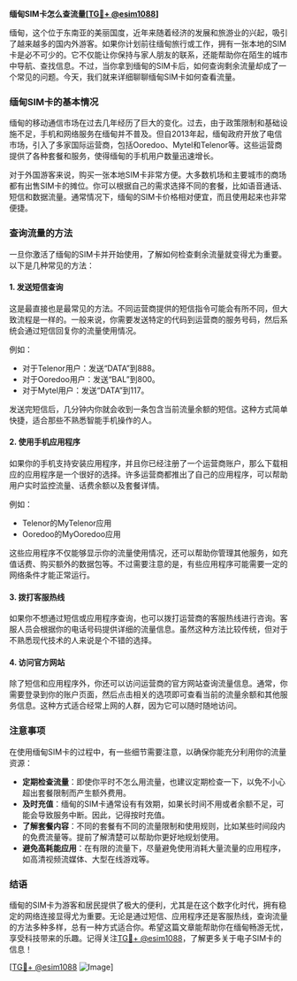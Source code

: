 **缅甸SIM卡怎么查流量[[TG💪+ @esim1088](https://t.me/s/esim1088)]**

缅甸，这个位于东南亚的美丽国度，近年来随着经济的发展和旅游业的兴起，吸引了越来越多的国内外游客。如果你计划前往缅甸旅行或工作，拥有一张本地的SIM卡是必不可少的。它不仅能让你保持与家人朋友的联系，还能帮助你在陌生的城市中导航、查找信息。不过，当你拿到缅甸的SIM卡后，如何查询剩余流量却成了一个常见的问题。今天，我们就来详细聊聊缅甸SIM卡如何查看流量。

### 缅甸SIM卡的基本情况

缅甸的移动通信市场在过去几年经历了巨大的变化。过去，由于政策限制和基础设施不足，手机和网络服务在缅甸并不普及。但自2013年起，缅甸政府开放了电信市场，引入了多家国际运营商，包括Ooredoo、Mytel和Telenor等。这些运营商提供了各种套餐和服务，使得缅甸的手机用户数量迅速增长。

对于外国游客来说，购买一张本地SIM卡非常方便。大多数机场和主要城市的商场都有出售SIM卡的摊位。你可以根据自己的需求选择不同的套餐，比如语音通话、短信和数据流量。通常情况下，缅甸的SIM卡价格相对便宜，而且使用起来也非常便捷。

### 查询流量的方法

一旦你激活了缅甸的SIM卡并开始使用，了解如何检查剩余流量就变得尤为重要。以下是几种常见的方法：

#### 1. 发送短信查询

这是最直接也是最常见的方法。不同运营商提供的短信指令可能会有所不同，但大致流程是一样的。一般来说，你需要发送特定的代码到运营商的服务号码，然后系统会通过短信回复你的流量使用情况。

例如：
- 对于Telenor用户：发送“DATA”到888。
- 对于Ooredoo用户：发送“BAL”到800。
- 对于Mytel用户：发送“DATA”到117。

发送完短信后，几分钟内你就会收到一条包含当前流量余额的短信。这种方式简单快捷，适合那些不熟悉智能手机操作的人。

#### 2. 使用手机应用程序

如果你的手机支持安装应用程序，并且你已经注册了一个运营商账户，那么下载相应的应用程序是一个很好的选择。许多运营商都推出了自己的应用程序，可以帮助用户实时监控流量、话费余额以及套餐详情。

例如：
- Telenor的MyTelenor应用
- Ooredoo的MyOoredoo应用

这些应用程序不仅能够显示你的流量使用情况，还可以帮助你管理其他服务，如充值话费、购买额外的数据包等。不过需要注意的是，有些应用程序可能需要一定的网络条件才能正常运行。

#### 3. 拨打客服热线

如果你不想通过短信或应用程序查询，也可以拨打运营商的客服热线进行咨询。客服人员会根据你的电话号码提供详细的流量信息。虽然这种方法比较传统，但对于不熟悉现代技术的人来说是个不错的选择。

#### 4. 访问官方网站

除了短信和应用程序外，你还可以访问运营商的官方网站查询流量信息。通常，你需要登录到你的账户页面，然后点击相关的选项即可查看当前的流量余额和其他服务信息。这种方式适合经常上网的人群，因为它可以随时随地访问。

### 注意事项

在使用缅甸SIM卡的过程中，有一些细节需要注意，以确保你能充分利用你的流量资源：

- **定期检查流量**：即使你平时不怎么用流量，也建议定期检查一下，以免不小心超出套餐限制而产生额外费用。
- **及时充值**：缅甸的SIM卡通常设有有效期，如果长时间不用或者余额不足，可能会导致服务中断。因此，记得按时充值。
- **了解套餐内容**：不同的套餐有不同的流量限制和使用规则，比如某些时间段内的免费流量等。提前了解清楚可以帮助你更好地规划使用。
- **避免高耗能应用**：在有限的流量下，尽量避免使用消耗大量流量的应用程序，如高清视频流媒体、大型在线游戏等。

### 结语

缅甸的SIM卡为游客和居民提供了极大的便利，尤其是在这个数字化时代，拥有稳定的网络连接显得尤为重要。无论是通过短信、应用程序还是客服热线，查询流量的方法多种多样，总有一种方式适合你。希望这篇文章能帮助你在缅甸畅游无忧，享受科技带来的乐趣。记得关注[TG💪+ @esim1088](https://t.me/s/esim1088)，了解更多关于电子SIM卡的信息！

[[TG💪+ @esim1088](https://t.me/s/esim1088) ![Image](https://i.postimg.cc/4NQfJmqS/Snipaste-2025-05-13-00-14-12.png)]